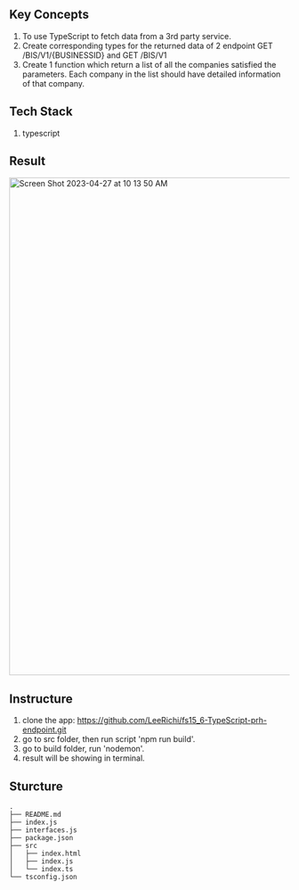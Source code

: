 ## Key Concepts
1. To use TypeScript to fetch data from a 3rd party service.
2. Create corresponding types for the returned data of 2 endpoint GET /BIS/V1/{BUSINESSID} and GET /BIS/V1
3. Create 1 function which return a list of all the companies satisfied the parameters. Each company in the list should have detailed information of that company.

## Tech Stack
1. typescript

## Result
<img width="893" alt="Screen Shot 2023-04-27 at 10 13 50 AM" src="https://user-images.githubusercontent.com/86901868/235539153-1e42592b-fa38-407d-8edd-efd057945e16.png">



## Instructure
1. clone the app: https://github.com/LeeRichi/fs15_6-TypeScript-prh-endpoint.git
2. go to src folder, then run script 'npm run build'.
3. go to build folder, run 'nodemon'.
4. result will be showing in terminal.

## Sturcture
````
.
├── README.md
├── index.js
├── interfaces.js
├── package.json
├── src
│   ├── index.html
│   ├── index.js
│   └── index.ts
└── tsconfig.json
````
